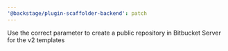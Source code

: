 ```yaml
---
'@backstage/plugin-scaffolder-backend': patch
---
```


Use the correct parameter to create a public repository in Bitbucket Server for the v2 templates
